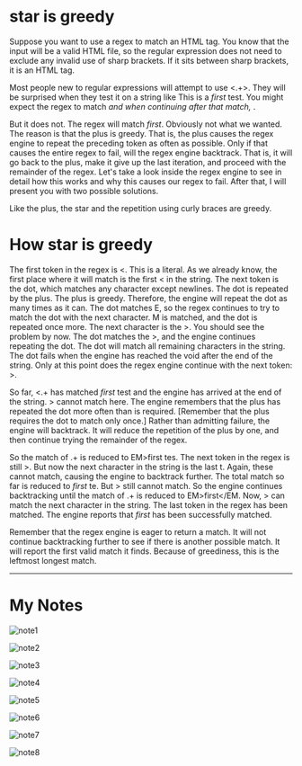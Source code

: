 # star is greedy

Suppose you want to use a regex to match an HTML tag. You know that the input will be a valid HTML file, so the regular expression does not need to exclude any invalid use of sharp brackets. If it sits between sharp brackets, it is an HTML tag.

Most people new to regular expressions will attempt to use <.+>. They will be surprised when they test it on a string like This is a <EM>first</EM> test. You might expect the regex to match <EM> and when continuing after that match, </EM>.

But it does not. The regex will match <EM>first</EM>. Obviously not what we wanted. The reason is that the plus is greedy. That is, the plus causes the regex engine to repeat the preceding token as often as possible. Only if that causes the entire regex to fail, will the regex engine backtrack. That is, it will go back to the plus, make it give up the last iteration, and proceed with the remainder of the regex. Let's take a look inside the regex engine to see in detail how this works and why this causes our regex to fail. After that, I will present you with two possible solutions.

Like the plus, the star and the repetition using curly braces are greedy.

# How star is greedy

The first token in the regex is <. This is a literal. As we already know, the first place where it will match is the first < in the string. The next token is the dot, which matches any character except newlines. The dot is repeated by the plus. The plus is greedy. Therefore, the engine will repeat the dot as many times as it can. The dot matches E, so the regex continues to try to match the dot with the next character. M is matched, and the dot is repeated once more. The next character is the >. You should see the problem by now. The dot matches the >, and the engine continues repeating the dot. The dot will match all remaining characters in the string. The dot fails when the engine has reached the void after the end of the string. Only at this point does the regex engine continue with the next token: >.

So far, <.+ has matched <EM>first</EM> test and the engine has arrived at the end of the string. > cannot match here. The engine remembers that the plus has repeated the dot more often than is required. [Remember that the plus requires the dot to match only once.] Rather than admitting failure, the engine will backtrack. It will reduce the repetition of the plus by one, and then continue trying the remainder of the regex.

So the match of .+ is reduced to EM>first</EM> tes. The next token in the regex is still >. But now the next character in the string is the last t. Again, these cannot match, causing the engine to backtrack further. The total match so far is reduced to <EM>first</EM> te. But > still cannot match. So the engine continues backtracking until the match of .+ is reduced to EM>first</EM. Now, > can match the next character in the string. The last token in the regex has been matched. The engine reports that <EM>first</EM> has been successfully matched.

Remember that the regex engine is eager to return a match. It will not continue backtracking further to see if there is another possible match. It will report the first valid match it finds. Because of greediness, this is the leftmost longest match.

____

# My Notes

![note1](https://github.com/deathcod/mycode/blob/master/speech_recognition_and_language_processing/Regular_expression_and_automata/Regular_expression/IMG_20170509_100836.jpg)

![note2](https://github.com/deathcod/mycode/blob/master/speech_recognition_and_language_processing/Regular_expression_and_automata/Regular_expression/IMG_20170509_100853.jpg)

![note3](https://github.com/deathcod/mycode/blob/master/speech_recognition_and_language_processing/Regular_expression_and_automata/Regular_expression/IMG_20170509_100902.jpg)

![note4](https://github.com/deathcod/mycode/blob/master/speech_recognition_and_language_processing/Regular_expression_and_automata/Regular_expression/IMG_20170509_100951.jpg)

![note5](https://github.com/deathcod/mycode/blob/master/speech_recognition_and_language_processing/Regular_expression_and_automata/Regular_expression/IMG_20170509_101009.jpg)

![note6](https://github.com/deathcod/mycode/blob/master/speech_recognition_and_language_processing/Regular_expression_and_automata/Regular_expression/IMG_20170509_101239_1.jpg)

![note7](https://github.com/deathcod/mycode/blob/master/speech_recognition_and_language_processing/Regular_expression_and_automata/Regular_expression/IMG_20170509_101539.jpg)

![note8](https://github.com/deathcod/mycode/blob/master/speech_recognition_and_language_processing/Regular_expression_and_automata/Regular_expression/IMG_20170509_101637_1.jpg)

